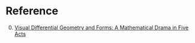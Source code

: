 # Reference

0. [Visual Differential Geometry and Forms: A Mathematical Drama in Five Acts](https://press.princeton.edu/books/hardcover/9780691203690/visual-differential-geometry-and-forms)


